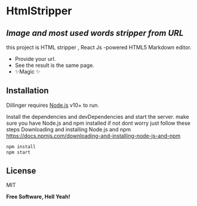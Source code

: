 # HtmlStripper
## _Image and most used words stripper from URL_

this project is HTML stripper ,
React Js -powered HTML5 Markdown editor.

- Provide your url.
- See the result is the same page.
- ✨Magic ✨

## Installation

Dillinger requires [Node.js](https://nodejs.org/) v10+ to run.

Install the dependencies and devDependencies and start the server.
make sure you have Node.js and npm installed if not dont worry just follow these steps 
 Downloading and installing Node.js and npm https://docs.npmjs.com/downloading-and-installing-node-js-and-npm
```sh
npm install
npm start
```

## License

MIT

**Free Software, Hell Yeah!**

